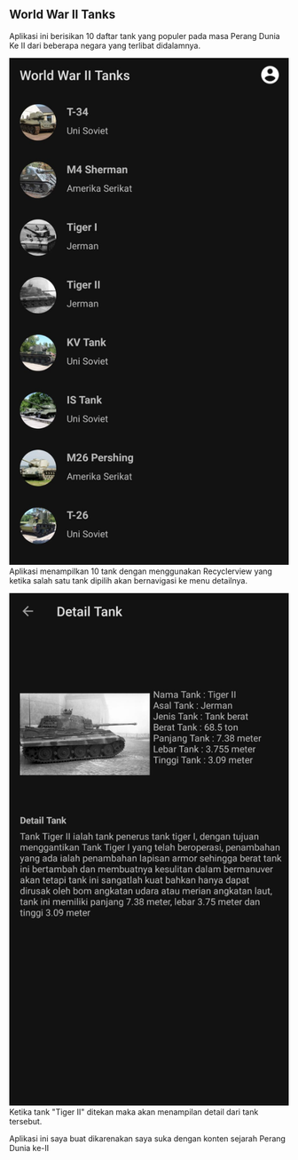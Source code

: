 ## World War II Tanks

Aplikasi ini berisikan 10 daftar tank yang populer pada masa Perang Dunia Ke II dari beberapa negara yang terlibat didalamnya.

![](https://raw.githubusercontent.com/dionpouw/Submission/master/1.jpeg)
Aplikasi menampilkan 10 tank dengan menggunakan Recyclerview yang ketika salah satu tank dipilih akan bernavigasi ke menu detailnya.

![](https://raw.githubusercontent.com/dionpouw/Submission/master/2.jpeg)
Ketika tank "Tiger II" ditekan maka akan menampilan detail dari tank tersebut.

Aplikasi ini saya buat dikarenakan saya suka dengan konten sejarah Perang Dunia ke-II
